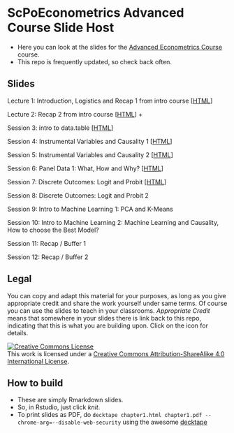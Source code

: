 # ScPoEconometrics **Advanced Course** Slide Host

* Here you can look at the slides for the [Advanced Econometrics Course](https://github.com/ScPoEcon/ScPoEconometrics) course.
* This repo is frequently updated, so check back often.


## Slides

Lecture 1: Introduction, Logistics and Recap 1 from intro course [[HTML](https://raw.githack.com/ScPoEcon/Advanced-Metrics-slides/master/lectures/01-recap/recap1.html)]

Lecture 2: Recap 2 from intro course [[HTML](https://raw.githack.com/ScPoEcon/Advanced-Metrics-slides/master/lectures/02-recap/recap2.html)] +

Session 3: intro to data.table [[HTML](https://raw.githack.com/ScPoEcon/Advanced-Metrics-slides/master/lectures/03-datatable/03-datatable.html)]

Session 4: Instrumental Variables and Causality 1 [[HTML](https://raw.githack.com/ScPoEcon/Advanced-Metrics-slides/master/lectures/04-IV/04-IV.html)]

Session 5: Instrumental Variables and Causality 2 [[HTML](https://raw.githack.com/ScPoEcon/Advanced-Metrics-slides/master/lectures/05-IV2/05-IV2.html)]

Session 6: Panel Data 1: What, How and Why? [[HTML](https://raw.githack.com/ScPoEcon/Advanced-Metrics-slides/master/lectures/06-panel/06-panel.html)]

Session 7: Discrete Outcomes: Logit and Probit [[HTML](https://raw.githack.com/ScPoEcon/Advanced-Metrics-slides/master/lectures/07-probit/07-probit.html)]

Session 8: Discrete Outcomes: Logit and Probit 2

Session 9: Intro to Machine Learning 1: PCA and K-Means

Session 10: Intro to Machine Learning 2: Machine Learning and Causality, How to choose the Best Model?

Session 11: Recap / Buffer 1

Session 12: Recap / Buffer 2

## Legal

You can copy and adapt this material for your purposes, as long as you give appropriate credit and share the work yourself  under same terms. Of course you can use the slides to teach in your classrooms. *Appropriate Credit* means that somewhere in your slides there is link back to this repo, indicating that this is what you are building upon. Click on the icon for details.

<a rel="license" href="http://creativecommons.org/licenses/by-sa/4.0/"><img alt="Creative Commons License" style="border-width:0" src="https://i.creativecommons.org/l/by-sa/4.0/88x31.png" /></a><br />This work is licensed under a <a rel="license" href="http://creativecommons.org/licenses/by-sa/4.0/">Creative Commons Attribution-ShareAlike 4.0 International License</a>.

## How to build

* These are simply Rmarkdown slides.
* So, in Rstudio, just click *knit*.
* To print slides as PDF, do 
```decktape chapter1.html chapter1.pdf --chrome-arg=--disable-web-security```
using the awesome [decktape](https://github.com/astefanutti/decktape)
